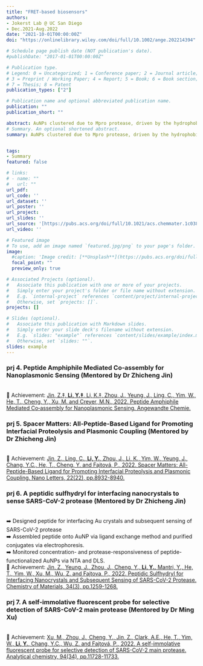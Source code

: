```yaml
---
title: "FRET-based biosensors"
authors:
- Jokerst Lab @ UC San Diego
- Dec.2021-Aug.2022
date: "2021-10-01T00:00:00Z"
doi: "https://onlinelibrary.wiley.com/doi/full/10.1002/ange.202214394"

# Schedule page publish date (NOT publication's date).
#publishDate: "2017-01-01T00:00:00Z"

# Publication type.
# Legend: 0 = Uncategorized; 1 = Conference paper; 2 = Journal article;
# 3 = Preprint / Working Paper; 4 = Report; 5 = Book; 6 = Book section;
# 7 = Thesis; 8 = Patent
publication_types: ["2"]

# Publication name and optional abbreviated publication name.
publication: ""
publication_short: ""

abstract: AuNPs clustered due to Mpro protease, driven by the hydrophobicity difference of peptide motif. <br/>(Exp. ran by Dr Zhicheng Jin and Yi)
# Summary. An optional shortened abstract.
summary: AuNPs clustered due to Mpro protease, driven by the hydrophobicity difference of peptide motif. <br/>(Exp. ran by Dr Zhicheng Jin and Yi)


tags:
- Summary
featured: false

# links:
# - name: ""
#   url: ""
url_pdf: 
url_code: ''
url_dataset: ''
url_poster: ''
url_project: 
url_slides: ''
url_source: '[https://pubs.acs.org/doi/full/10.1021/acs.chemmater.1c03871](https://onlinelibrary.wiley.com/doi/full/10.1002/ange.202214394)'
url_video: ''

# Featured image
# To use, add an image named `featured.jpg/png` to your page's folder. 
image:
  #caption: 'Image credit: [**Unsplash**](https://pubs.acs.org/doi/full/10.1021/acs.chemmater.1c03871)'
  focal_point: ""
  preview_only: true

# Associated Projects (optional).
#   Associate this publication with one or more of your projects.
#   Simply enter your project's folder or file name without extension.
#   E.g. `internal-project` references `content/project/internal-project/index.md`.
#   Otherwise, set `projects: []`.
projects: []

# Slides (optional).
#   Associate this publication with Markdown slides.
#   Simply enter your slide deck's filename without extension.
#   E.g. `slides: "example"` references `content/slides/example/index.md`.
#   Otherwise, set `slides: ""`.
slides: example
---
```

### prj 4. Peptide Amphiphile Mediated Co‐assembly for Nanoplasmonic Sensing (Mentored by Dr Zhicheng Jin)
<br/>🌟 Achievement: [Jin, Z.‡, <u>**Li, Y.‡**</u>, Li, K.‡, Zhou, J., Yeung, J., Ling, C., Yim, W., He, T., Cheng, Y., Xu, M. and Creyer, M.N., 2022. Peptide Amphiphile Mediated Co‐assembly for Nanoplasmonic Sensing. Angewandte Chemie.](https://onlinelibrary.wiley.com/doi/full/10.1002/ange.202214394)

### prj 5. Spacer Matters: All-Peptide-Based Ligand for Promoting Interfacial Proteolysis and Plasmonic Coupling (Mentored by Dr Zhicheng Jin)
<br/>🌟 Achievement: [Jin, Z., Ling, C., <u>**Li, Y.**,</u> Zhou, J., Li, K., Yim, W., Yeung, J., Chang, Y.C., He, T., Cheng, Y. and Fajtová, P., 2022. Spacer Matters: All-Peptide-Based Ligand for Promoting Interfacial Proteolysis and Plasmonic Coupling. Nano Letters, 22(22), pp.8932-8940.](https://pubs.acs.org/doi/full/10.1021/acs.nanolett.2c03052)

### prj 6. A peptidic sulfhydryl for interfacing nanocrystals to sense SARS-CoV-2 protease (Mentored by Dr Zhicheng Jin)
<br/>➡️ Designed peptide for interfacing Au crystals and subsequent sensing of SARS-CoV-2 protease 
<br/>➡️ Assembled peptide onto AuNP via ligand exchange method and purified conjugates via electrophoresis.
<br/>➡️ Monitored concentration- and protease-responsiveness of peptide-functionalized AuNPs via NTA and DLS.
<br/>🌟 Achievement: [Jin, Z., Yeung, J., Zhou, J., Cheng, Y., <u>**Li, Y.,**</u> Mantri, Y., He, T., Yim, W., Xu, M., Wu, Z. and Fajtova, P., 2022. Peptidic Sulfhydryl for Interfacing Nanocrystals and Subsequent Sensing of SARS-CoV-2 Protease. Chemistry of Materials, 34(3), pp.1259-1268.](https://pubs.acs.org/doi/full/10.1021/acs.chemmater.1c03871)

### prj 7. A self-immolative fluorescent probe for selective detection of SARS-CoV-2 main protease (Mentored by Dr Ming Xu)
<br/>🌟 Achievement: [Xu, M., Zhou, J., Cheng, Y., Jin, Z., Clark, A.E., He, T., Yim, W., <u>**Li, Y.**,</u> Chang, Y.C., Wu, Z. and Fajtová, P., 2022. A self-immolative fluorescent probe for selective detection of SARS-CoV-2 main protease. Analytical chemistry, 94(34), pp.11728-11733.](https://pubs.acs.org/doi/full/10.1021/acs.analchem.2c02381)
